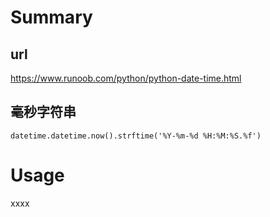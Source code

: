 # Summary

##  url 
https://www.runoob.com/python/python-date-time.html
## 毫秒字符串
```
datetime.datetime.now().strftime('%Y-%m-%d %H:%M:%S.%f')
```




# Usage

xxxx